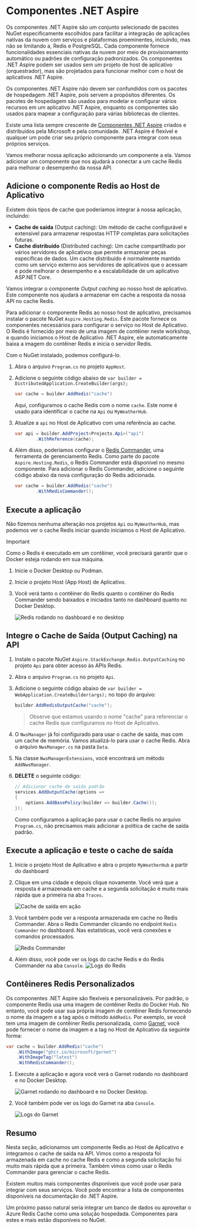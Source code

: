 # Componentes .NET Aspire

Os componentes .NET Aspire são um conjunto selecionado de pacotes NuGet especificamente escolhidos para facilitar a integração de aplicações nativas da nuvem com serviços e plataformas proeminentes, incluindo, mas não se limitando a, Redis e PostgreSQL. Cada componente fornece funcionalidades essenciais nativas da nuvem por meio de provisionamento automático ou padrões de configuração padronizados. Os componentes .NET Aspire podem ser usados sem um projeto de host de aplicativo (orquestrador), mas são projetados para funcionar melhor com o host de aplicativos .NET Aspire.

Os componentes .NET Aspire não devem ser confundidos com os pacotes de hospedagem .NET Aspire, pois servem a propósitos diferentes. Os pacotes de hospedagem são usados para modelar e configurar vários recursos em um aplicativo .NET Aspire, enquanto os componentes são usados para mapear a configuração para várias bibliotecas de clientes.

Existe uma lista sempre crescente de [Componentes .NET Aspire](https://learn.microsoft.com/dotnet/aspire/fundamentals/components-overview?tabs=dotnet-cli#available-components) criados e distribuídos pela Microsoft e pela comunidade. .NET Aspire é flexível e qualquer um pode criar seu próprio componente para integrar com seus próprios serviços.

Vamos melhorar nossa aplicação adicionando um componente a ela. Vamos adicionar um componente que nos ajudará a conectar a um cache Redis para melhorar o desempenho da nossa API.

## Adicione o componente Redis ao Host de Aplicativo

Existem dois tipos de cache que poderíamos integrar à nossa aplicação, incluindo:

- **Cache de saída** (Output caching): Um método de cache configurável e extensível para armazenar respostas HTTP completas para solicitações futuras.
- **Cache distribuído** (Distributed caching): Um cache compartilhado por vários servidores de aplicativos que permite armazenar peças específicas de dados. Um cache distribuído é normalmente mantido como um serviço externo aos servidores de aplicativos que o acessam e pode melhorar o desempenho e a escalabilidade de um aplicativo ASP.NET Core.

Vamos integrar o componente _Output caching_ ao nosso host de aplicativo. Este componente nos ajudará a armazenar em cache a resposta da nossa API no cache Redis.

Para adicionar o componente Redis ao nosso host de aplicativo, precisamos instalar o pacote NuGet `Aspire.Hosting.Redis`. Este pacote fornece os componentes necessários para configurar o serviço no Host de Aplicativo. O Redis é fornecido por meio de uma imagem de contêiner neste workshop, e quando iniciamos o Host de Aplicativo .NET Aspire, ele automaticamente baixa a imagem do contêiner Redis e inicia o servidor Redis.

Com o NuGet instalado, podemos configurá-lo.

1. Abra o arquivo `Program.cs` no projeto `AppHost`.
1. Adicione o seguinte código abaixo de `var builder = DistributedApplication.CreateBuilder(args);`

    ```csharp
	var cache = builder.AddRedis("cache")
    ```

	Aqui, configuramos o cache Redis com o nome `cache`. Este nome é usado para identificar o cache na `Api` ou `MyWeatherHub`.

1. Atualize a `api` no Host de Aplicativo com uma referência ao cache.

    ```csharp
    var api = builder.AddProject<Projects.Api>("api")
            .WithReference(cache);
    ```

1. Além disso, poderíamos configurar o [Redis Commander](https://joeferner.github.io/redis-commander/), uma ferramenta de gerenciamento Redis. Como parte do pacote `Aspire.Hosting.Redis`, o Redis Commander está disponível no mesmo componente. Para adicionar o Redis Commander, adicione o seguinte código abaixo da nova configuração do Redis adicionada.

    ```csharp
    var cache = builder.AddRedis("cache")
            .WithRedisCommander();
    ```

## Execute a aplicação

Não fizemos nenhuma alteração nos projetos `Api` ou `MyWeatherHub`, mas podemos ver o cache Redis iniciar quando iniciamos o Host de Aplicativo.

> [!IMPORTANT]
> Como o Redis é executado em um contêiner, você precisará garantir que o Docker esteja rodando em sua máquina.

1. Inicie o Docker Desktop ou Podman.
1. Inicie o projeto Host (App Host) de Aplicativo.
1. Você verá tanto o contêiner do Redis quanto o contêiner do Redis Commander sendo baixados e iniciados tanto no dashboard quanto no Docker Desktop.

    ![Redis rodando no dashboard e no desktop](./../../media/redis-started.png)

## Integre o Cache de Saída (Output Caching) na API

1. Instale o pacote NuGet `Aspire.StackExchange.Redis.OutputCaching` no projeto `Api` para obter acesso às APIs Redis.
1. Abra o arquivo `Program.cs` no projeto `Api`.
1. Adicione o seguinte código abaixo de `var builder = WebApplication.CreateBuilder(args);` no topo do arquivo:

    ```csharp
    builder.AddRedisOutputCache("cache");
    ```

    > Observe que estamos usando o nome "cache" para referenciar o cache Redis que configuramos no Host de Aplicativo.

1. O `NwsManager` já foi configurado para usar o cache de saída, mas com um cache de memória. Vamos atualizá-lo para usar o cache Redis. Abra o arquivo `NwsManager.cs` na pasta `Data`.
1. Na classe `NwsManagerExtensions`, você encontrará um método `AddNwsManager`.
1. **DELETE** o seguinte código:

    ```csharp
    // Adicionar cache de saída padrão
    services.AddOutputCache(options =>
    {
        options.AddBasePolicy(builder => builder.Cache());
    });
    ```

    Como configuramos a aplicação para usar o cache Redis no arquivo `Program.cs`, não precisamos mais adicionar a política de cache de saída padrão.

## Execute a aplicação e teste o cache de saída

1. Inicie o projeto Host de Aplicativo e abra o projeto `MyWeatherHub` a partir do dashboard
1. Clique em uma cidade e depois clique novamente. Você verá que a resposta é armazenada em cache e a segunda solicitação é muito mais rápida que a primeira na aba `Traces`.

    ![Cache de saída em ação](./../../media/output-caching.png)

1. Você também pode ver a resposta armazenada em cache no Redis Commander. Abra o Redis Commander clicando no endpoint `Redis Commander` no dashboard. Nas estatísticas, você verá conexões e comandos processados.

    ![Redis Commander](./../../media/redis-commander.png)

1. Além disso, você pode ver os logs do cache Redis e do Redis Commander na aba `Console`.
    ![Logs do Redis](./../../media/redis-logs.png)

## Contêineres Redis Personalizados

Os componentes .NET Aspire são flexíveis e personalizáveis. Por padrão, o componente Redis usa uma imagem de contêiner Redis do Docker Hub. No entanto, você pode usar sua própria imagem de contêiner Redis fornecendo o nome da imagem e a tag após o método `AddRedis`. Por exemplo, se você tem uma imagem de contêiner Redis personalizada, como [Garnet](https://github.com/microsoft/garnet), você pode fornecer o nome da imagem e a tag no Host de Aplicativo da seguinte forma:

```csharp
var cache = builder.AddRedis("cache")
    .WithImage("ghcr.io/microsoft/garnet")
    .WithImageTag("latest")
    .WithRedisCommander();
```

1. Execute a aplicação e agora você verá o Garnet rodando no dashboard e no Docker Desktop.

	![Garnet rodando no dashboard e no Docker Desktop.](./../../media/garnet-started.png)

1. Você também pode ver os logs do Garnet na aba `Console`.

	![Logs do Garnet](./../../media/garnet-logs.png)

## Resumo

Nesta seção, adicionamos um componente Redis ao Host de Aplicativo e integramos o cache de saída na API. Vimos como a resposta foi armazenada em cache no cache Redis e como a segunda solicitação foi muito mais rápida que a primeira. Também vimos como usar o Redis Commander para gerenciar o cache Redis.

Existem muitos mais componentes disponíveis que você pode usar para integrar com seus serviços. Você pode encontrar a lista de componentes disponíveis na documentação do .NET Aspire.

Um próximo passo natural seria integrar um banco de dados ou aproveitar o Azure Redis Cache como uma solução hospedada. Componentes para estes e mais estão disponíveis no NuGet.

